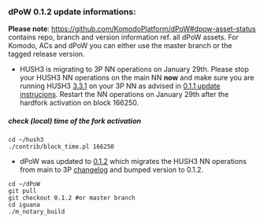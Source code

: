 ### dPoW 0.1.2 update informations:

<b>Please note</b>: https://github.com/KomodoPlatform/dPoW#dpow-asset-status contains repo, branch and version information ref. all dPoW assets. For Komodo, ACs and dPoW you can either use the master branch or the tagged release version.


- HUSH3 is migrating to 3P NN operations on January 29th. Please stop your HUSH3 NN operations on the main NN <b>now</b> and make sure you are running HUSH3 [3.3.1](https://github.com/MyHush/hush3/releases/tag/v3.3.1) on your 3P NN as advised in [ 0.1.1 update instrucions](https://github.com/KomodoPlatform/dPoW/blob/master/doc/update011.md). Restart the NN operations on January 29th after the hardfork activation on block 166250.


##### check (local) time of the fork activation
```shell
cd ~/hush3
./contrib/block_time.pl 166250
```

- dPoW was updated to [0.1.2](https://github.com/KomodoPlatform/dPoW/releases/tag/0.1.2) which migrates the HUSH3 NN operations from main to 3P [changelog](https://github.com/KomodoPlatform/dPoW/blob/master/doc/changelog.md) and bumped version to 0.1.2.

```shell
cd ~/dPoW
git pull
git checkout 0.1.2 #or master branch
cd iguana
./m_notary_build
```
